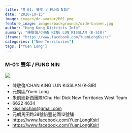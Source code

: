 ```yaml
---
title: "M-01: 豐年 / FUNG NIN"
date: "2020-10-15"
image: images/dc-avatar/M01.png
feature_image: images/backgrounds/wide-banner.jpg
author: "Hong Kong Districts Info"
summary: "陳敬倫/CHAN KING LUN KISSLAN (K-SIR)"
iframe: "https://www.facebook.com/YuenLongKsir/"
categories: ["New Territories"]
tags: ["Yuen Long"]
---
```


### M-01: 豐年 / FUNG NIN  
![](/images/dc-avatar/M01.png)  

 - 陳敬倫/CHAN KING LUN KISSLAN (K-SIR)  
 - 元朗區/Yuen Long  
 - 朱凱廸新西團隊/Chu Hoi Dick New Territories West Team  
 - 6622 4634  
 - kisslanchan@gmail.com  
 - 元朗馬田路38號怡豐花園12號舖  
 - https://www.facebook.com/YuenLongKsir/  
 - https://www.facebook.com/YuenLongKsir/
